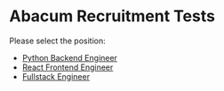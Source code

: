 # Abacum Recruitment Tests

Please select the position:

* [Python Backend Engineer](backed-python/test-python-backend-engineer.md)
* [React Frontend Engineer](frontend-react/test-frontend-engineer.md)
* [Fullstack Engineer](fullstack/test-fullstack-engineer.md)
